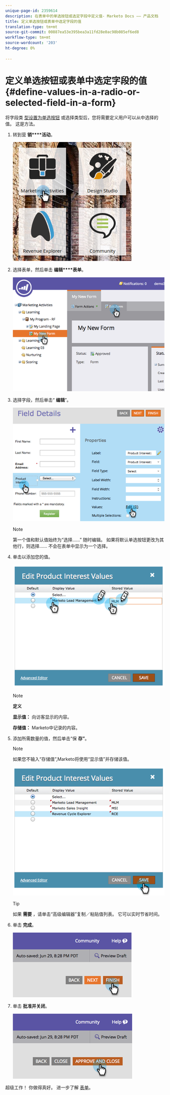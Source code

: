 ```yaml
---
unique-page-id: 2359614
description: 在表单中的单选按钮或选定字段中定义值- Marketo Docs —— 产品文档
title: 定义单选按钮或表单中选定字段的值
translation-type: tm+mt
source-git-commit: 00887ea53e395bea3a11fd28e0ac98b085ef6ed8
workflow-type: tm+mt
source-wordcount: '203'
ht-degree: 0%

---
```



# 定义单选按钮或表单中选定字段的值 {#define-values-in-a-radio-or-selected-field-in-a-form}

将字段类 [型设置为单选按钮](../../../../product-docs/administration/field-management/change-the-type-of-a-marketo-custom-field.md) 或选择类型后，您将需要定义用户可以从中选择的值。 这是方法。

1. 转到营 **销****活动**。

   ![](assets/ma.png)

1. 选择表单，然后单击 **编辑****表单**。

   ![](assets/image2014-9-15-16-3a28-3a56.png)

1. 选择字段，然后单击“ **编辑**”。

   ![](assets/image2014-9-15-16-3a29-3a6.png)

   >[!NOTE]
   >
   >第一个值和默认值始终为“选择……” 随时编辑。 如果将默认单选按钮更改为其他行，则选择…… 不会在表单中显示为一个选择。

1. 单击以添加您的值。

   ![](assets/image2014-9-15-16-3a29-3a18.png)

   >[!NOTE]
   >
   >**定义**
   >
   >
   >**显示值：** 向访客显示的内容。
   >
   >
   >**存储值：** Marketo中记录的内容。

1. 添加所需数量的值，然后单击“保 **存”**。

   >[!NOTE]
   >
   >如果您不输入“存储值”,Marketo将使用“显示值”并存储该值。

   ![](assets/image2014-9-15-16-3a29-3a30.png)

   >[!TIP]
   >
   >如果 **需要** ，请单击“高级编辑器”复制／粘贴值列表。 它可以实时节省时间。

1. 单击 **完成**。

   ![](assets/image2014-9-15-16-3a29-3a43.png)

1. 单击 **批准并关闭**。

   ![](assets/image2014-9-15-16-3a29-3a57.png)

超级工作！ 你做得真好。 进一步了解 [表单](http://docs.marketo.com/display/docs/forms)。
